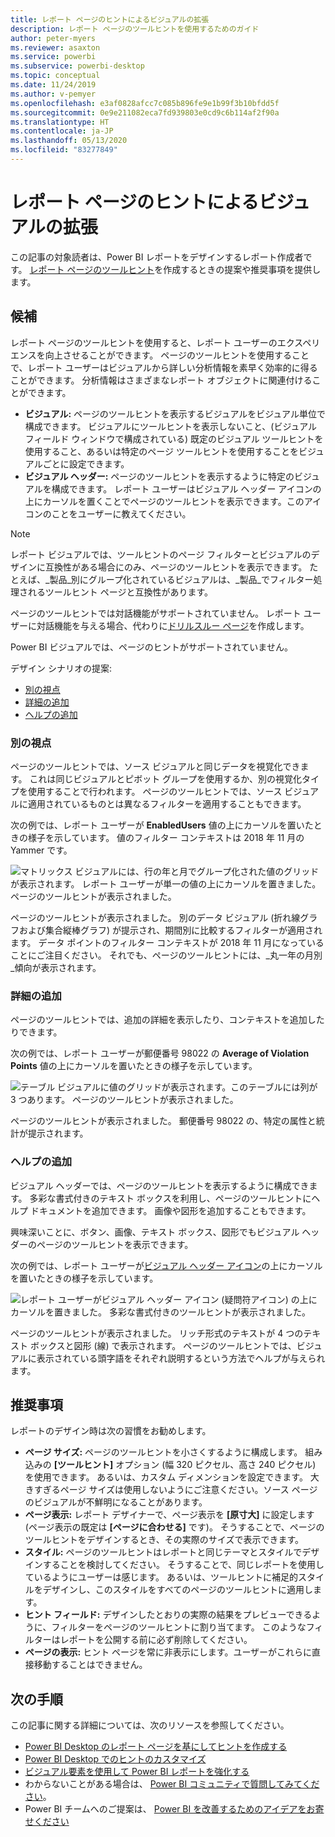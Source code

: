 ```yaml
---
title: レポート ページのヒントによるビジュアルの拡張
description: レポート ページのツールヒントを使用するためのガイド
author: peter-myers
ms.reviewer: asaxton
ms.service: powerbi
ms.subservice: powerbi-desktop
ms.topic: conceptual
ms.date: 11/24/2019
ms.author: v-pemyer
ms.openlocfilehash: e3af0828afcc7c085b896fe9e1b99f3b10bfdd5f
ms.sourcegitcommit: 0e9e211082eca7fd939803e0cd9c6b114af2f90a
ms.translationtype: HT
ms.contentlocale: ja-JP
ms.lasthandoff: 05/13/2020
ms.locfileid: "83277849"
---
```

# <a name="extend-visuals-with-report-page-tooltips"></a>レポート ページのヒントによるビジュアルの拡張

この記事の対象読者は、Power BI レポートをデザインするレポート作成者です。 [レポート ページのツールヒント](../create-reports/desktop-tooltips.md)を作成するときの提案や推奨事項を提供します。

## <a name="suggestions"></a>候補

レポート ページのツールヒントを使用すると、レポート ユーザーのエクスペリエンスを向上させることができます。 ページのツールヒントを使用することで、レポート ユーザーはビジュアルから詳しい分析情報を素早く効率的に得ることができます。 分析情報はさまざまなレポート オブジェクトに関連付けることができます。

- **ビジュアル:** ページのツールヒントを表示するビジュアルをビジュアル単位で構成できます。 ビジュアルにツールヒントを表示しないこと、(ビジュアル フィールド ウィンドウで構成されている) 既定のビジュアル ツールヒントを使用すること、あるいは特定のページ ツールヒントを使用することをビジュアルごとに設定できます。
- **ビジュアル ヘッダー:** ページのツールヒントを表示するように特定のビジュアルを構成できます。 レポート ユーザーはビジュアル ヘッダー アイコンの上にカーソルを置くことでページのツールヒントを表示できます。このアイコンのことをユーザーに教えてください。

> [!NOTE]
> レポート ビジュアルでは、ツールヒントのページ フィルターとビジュアルのデザインに互換性がある場合にのみ、ページのツールヒントを表示できます。 たとえば、_製品_別にグループ化されているビジュアルは、_製品_でフィルター処理されるツールヒント ページと互換性があります。
>
> ページのツールヒントでは対話機能がサポートされていません。 レポート ユーザーに対話機能を与える場合、代わりに[ドリルスルー ページ](../create-reports/desktop-drillthrough.md)を作成します。
>
> Power BI ビジュアルでは、ページのヒントがサポートされていません。

デザイン シナリオの提案:

- [別の視点](#different-perspective)
- [詳細の追加](#add-detail)
- [ヘルプの追加](#add-help)

### <a name="different-perspective"></a>別の視点

ページのツールヒントでは、ソース ビジュアルと同じデータを視覚化できます。 これは同じビジュアルとピボット グループを使用するか、別の視覚化タイプを使用することで行われます。 ページのツールヒントでは、ソース ビジュアルに適用されているものとは異なるフィルターを適用することもできます。

次の例では、レポート ユーザーが **EnabledUsers** 値の上にカーソルを置いたときの様子を示しています。 値のフィルター コンテキストは 2018 年 11 月の Yammer です。

![マトリックス ビジュアルには、行の年と月でグループ化された値のグリッドが表示されます。 レポート ユーザーが単一の値の上にカーソルを置きました。 ページのツールヒントが表示されました。](media/report-page-tooltips/suggestion-different-perspective.png)

ページのツールヒントが表示されました。 別のデータ ビジュアル (折れ線グラフおよび集合縦棒グラフ) が提示され、期間別に比較するフィルターが適用されます。 データ ポイントのフィルター コンテキストが 2018 年 11 月になっていることにご注目ください。 それでも、ページのツールヒントには、_丸一年の月別_傾向が表示されます。

### <a name="add-detail"></a>詳細の追加

ページのツールヒントでは、追加の詳細を表示したり、コンテキストを追加したりできます。

次の例では、レポート ユーザーが郵便番号 98022 の **Average of Violation Points** 値の上にカーソルを置いたときの様子を示しています。

![テーブル ビジュアルに値のグリッドが表示されます。このテーブルには列が 3 つあります。 ページのツールヒントが表示されました。](media/report-page-tooltips/suggestion-add-details.png)

ページのツールヒントが表示されました。 郵便番号 98022 の、特定の属性と統計が提示されます。

### <a name="add-help"></a>ヘルプの追加

ビジュアル ヘッダーでは、ページのツールヒントを表示するように構成できます。 多彩な書式付きのテキスト ボックスを利用し、ページのツールヒントにヘルプ ドキュメントを追加できます。 画像や図形を追加することもできます。

興味深いことに、ボタン、画像、テキスト ボックス、図形でもビジュアル ヘッダーのページのツールヒントを表示できます。

次の例では、レポート ユーザーが[ビジュアル ヘッダー アイコン](../create-reports/desktop-visual-elements-for-reports.md)の上にカーソルを置いたときの様子を示しています。

![レポート ユーザーがビジュアル ヘッダー アイコン (疑問符アイコン) の上にカーソルを置きました。 多彩な書式付きのツールヒントが表示されました。](media/report-page-tooltips/suggestion-add-help.png)

ページのツールヒントが表示されました。 リッチ形式のテキストが 4 つのテキスト ボックスと図形 (線) で表示されます。 ページのツールヒントでは、ビジュアルに表示されている頭字語をそれぞれ説明するという方法でヘルプが与えられます。

## <a name="recommendations"></a>推奨事項

レポートのデザイン時は次の習慣をお勧めします。

- **ページ サイズ:** ページのツールヒントを小さくするように構成します。 組み込みの **[ツールヒント]** オプション (幅 320 ピクセル、高さ 240 ピクセル) を使用できます。 あるいは、カスタム ディメンションを設定できます。 大きすぎるページ サイズは使用しないようにご注意ください。ソース ページのビジュアルが不鮮明になることがあります。
- **ページ表示:** レポート デザイナーで、ページ表示を **[原寸大]** に設定します (ページ表示の既定は **[ページに合わせる]** です)。 そうすることで、ページのツールヒントをデザインするとき、その実際のサイズで表示できます。
- **スタイル:** ページのツールヒントはレポートと同じテーマとスタイルでデザインすることを検討してください。 そうすることで、同じレポートを使用しているようにユーザーは感じます。 あるいは、ツールヒントに補足的スタイルをデザインし、このスタイルをすべてのページのツールヒントに適用します。
- **ヒント フィールド:** デザインしたとおりの実際の結果をプレビューできるように、フィルターをページのツールヒントに割り当てます。 このようなフィルターはレポートを公開する前に必ず削除してください。
- **ページの表示:** ヒント ページを常に非表示にします。ユーザーがこれらに直接移動することはできません。

## <a name="next-steps"></a>次の手順

この記事に関する詳細については、次のリソースを参照してください。

- [Power BI Desktop のレポート ページを基にしてヒントを作成する](../create-reports/desktop-tooltips.md)
- [Power BI Desktop でのヒントのカスタマイズ](../create-reports/desktop-custom-tooltips.md)
- [ビジュアル要素を使用して Power BI レポートを強化する](../create-reports/desktop-visual-elements-for-reports.md)
- わからないことがある場合は、 [Power BI コミュニティで質問してみてください](https://community.powerbi.com/)。
- Power BI チームへのご提案は、 [Power BI を改善するためのアイデアをお寄せください](https://ideas.powerbi.com/)
